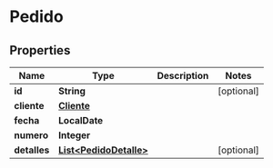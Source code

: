 

# Pedido


## Properties

| Name | Type | Description | Notes |
|------------ | ------------- | ------------- | -------------|
|**id** | **String** |  |  [optional] |
|**cliente** | [**Cliente**](Cliente.md) |  |  |
|**fecha** | **LocalDate** |  |  |
|**numero** | **Integer** |  |  |
|**detalles** | [**List&lt;PedidoDetalle&gt;**](PedidoDetalle.md) |  |  [optional] |



